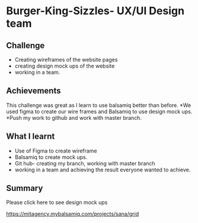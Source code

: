


# Burger-King-Sizzles- UX/UI Design team

## Challenge

* Creating wireframes of the website pages
* creating design mock ups of the website
* working in a team.


## Achievements

This challenge was great as I learn to use balsamiq better than before.
*We used figma to create our wire frames and Balsamiq to use design mock ups.
*Push my work to github and work with master branch.



## What I learnt

* Use of Figma to create wireframe
* Balsamiq to create mock ups.
* Git hub- creating my branch, working with master branch
* working in a team and achieving the result everyone wanted to achieve.


## Summary

Please click here to see design mock ups

https://mitagency.mybalsamiq.com/projects/sana/grid

